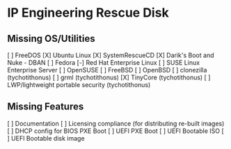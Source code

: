 
IP Engineering Rescue Disk
==========================

Missing OS/Utilities
--------------------

   [ ] FreeDOS
   [X] Ubuntu Linux
   [X] SystemRescueCD
   [X] Darik's Boot and Nuke - DBAN
   [ ] Fedora
   [-] Red Hat Enterprise Linux
   [ ] SUSE Linux Enterprise Server
   [ ] OpenSUSE
   [ ] FreeBSD
   [ ] OpenBSD
   [ ] clonezilla (tychotithonus)
   [ ] grml (tychotithonus)
   [X] TinyCore (tychotithonus)
   [ ] LWP/lightweight portable security (tychotithonus)


Missing Features
----------------

   [ ] Documentation
   [ ] Licensing compliance (for distributing re-built images)
   [ ] DHCP config for BIOS PXE Boot
   [ ] UEFI PXE Boot
   [ ] UEFI Bootable ISO
   [ ] UEFI Bootable disk image

